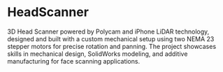 # HeadScanner
3D Head Scanner powered by Polycam and iPhone LiDAR technology, designed and built with a custom mechanical setup using two NEMA 23 stepper motors for precise rotation and panning. The project showcases skills in mechanical design, SolidWorks modeling, and additive manufacturing for face scanning applications.
